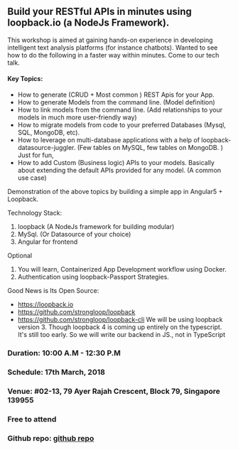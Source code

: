 ## Build your RESTful APIs in minutes using loopback.io (a NodeJs Framework).

This workshop is aimed at gaining hands-on experience in developing intelligent text analysis platforms (for instance chatbots). 
Wanted to see how to do the following in a faster way within minutes. Come to our tech talk.

#### Key Topics:
- How to generate (CRUD + Most common ) REST Apis for your App.
- How to generate Models from the command line. (Model definition)
- How to link models from the command line. (Add relationships to your models in much more user-friendly way)
- How to migrate models from code to your preferred Databases (Mysql, SQL, MongoDB, etc).
- How to leverage on multi-database applications with a help of loopback-datasource-juggler. (Few tables on MySQL, few tables on MongoDB. ) Just for fun,
- How to add Custom (Business logic) APIs to your models. Basically about extending the default APIs provided for any model. (A common use case)

Demonstration of the above topics by building a simple app in Angular5 + Loopback.

Technology Stack: 
1. loopback (A NodeJs framework for building modular)
2. MySql. (Or Datasource of your choice)
3. Angular for frontend

Optional
1. You will learn, Containerized App Development workflow using Docker. 
2. Authentication using loopback-Passport Strategies.

Good News is Its Open Source:
- https://loopback.io
- https://github.com/strongloop/loopback
- https://github.com/strongloop/loopback-cli
We will be using loopback version 3.
Though loopback 4 is coming up entirely on the typescript. It's still too early. So we will write our backend in JS., not in TypeScript

### Duration: 10:00 A.M - 12:30 P.M
### Schedule: 17th March, 2018
### Venue: #02-13, 79 Ayer Rajah Crescent, Block 79, Singapore 139955
### Free to attend

### Github repo: [github repo](https://github.com/balaprasanna/loopback-angular5-workshop)
